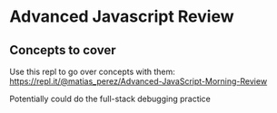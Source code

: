 # Advanced Javascript Review

## Concepts to cover

Use this repl to go over concepts with them: https://repl.it/@matias_perez/Advanced-JavaScript-Morning-Review

Potentially could do the full-stack debugging practice
